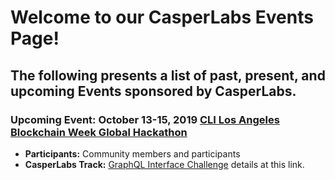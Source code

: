 # Welcome to our CasperLabs Events Page!

## The following presents a list of past, present, and upcoming Events sponsored by CasperLabs.

### **Upcoming Event:** October 13-15, 2019 [CLI Los Angeles Blockchain Week Global Hackathon](https://www.eventbrite.com/e/the-global-hackathon-los-angeles-blockchain-week-tickets-64574824037)

* **Participants:** Community members and participants
* **CasperLabs Track:** [GraphQL Interface Challenge](https://github.com/CasperLabs/CasperLabs/wiki/October-13-15--CLI-LA-Hackathon:-GraphQL-Interface-Challenge) details at this link.
